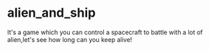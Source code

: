 # alien_and_ship
It's a game which you can control a spacecraft to battle with a lot of alien,let's see how long can you keep alive!
